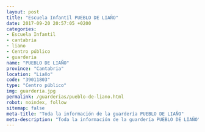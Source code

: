 ```yaml
---
layout: post
title: "Escuela Infantil PUEBLO DE LIAÑO"
date: 2017-09-20 20:57:05 +0200
categories:
- Escuela Infantil
- cantabria
- liano
- Centro público
- guarderia
name: "PUEBLO DE LIAÑO"
province: "Cantabria"
location: "Liaño"
code: "39011803"
type: "Centro público"
img: guarderia.jpg
permalink: /guarderias/pueblo-de-liano.html
robot: noindex, follow
sitemap: false
meta-title: "Toda la información de la guardería PUEBLO DE LIAÑO"
meta-description: "Toda la información de la guardería PUEBLO DE LIAÑO"
---
```

